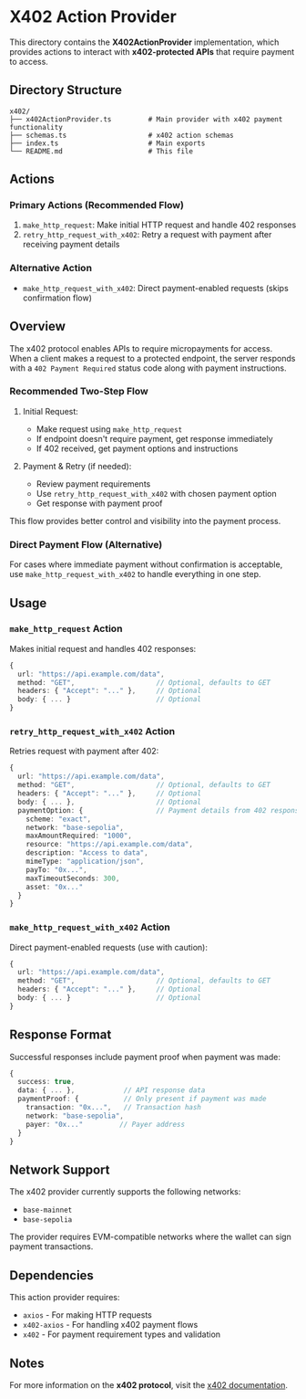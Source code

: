 # X402 Action Provider

This directory contains the **X402ActionProvider** implementation, which provides actions to interact with **x402-protected APIs** that require payment to access.

## Directory Structure

```
x402/
├── x402ActionProvider.ts         # Main provider with x402 payment functionality
├── schemas.ts                    # x402 action schemas
├── index.ts                      # Main exports
└── README.md                     # This file
```

## Actions

### Primary Actions (Recommended Flow)

1. `make_http_request`: Make initial HTTP request and handle 402 responses
2. `retry_http_request_with_x402`: Retry a request with payment after receiving payment details

### Alternative Action

- `make_http_request_with_x402`: Direct payment-enabled requests (skips confirmation flow)

## Overview

The x402 protocol enables APIs to require micropayments for access. When a client makes a request to a protected endpoint, the server responds with a `402 Payment Required` status code along with payment instructions.

### Recommended Two-Step Flow

1. Initial Request:
   - Make request using `make_http_request`
   - If endpoint doesn't require payment, get response immediately
   - If 402 received, get payment options and instructions

2. Payment & Retry (if needed):
   - Review payment requirements
   - Use `retry_http_request_with_x402` with chosen payment option
   - Get response with payment proof

This flow provides better control and visibility into the payment process.

### Direct Payment Flow (Alternative)

For cases where immediate payment without confirmation is acceptable, use `make_http_request_with_x402` to handle everything in one step.

## Usage

### `make_http_request` Action

Makes initial request and handles 402 responses:

```typescript
{
  url: "https://api.example.com/data",
  method: "GET",                    // Optional, defaults to GET
  headers: { "Accept": "..." },     // Optional
  body: { ... }                     // Optional
}
```

### `retry_http_request_with_x402` Action

Retries request with payment after 402:

```typescript
{
  url: "https://api.example.com/data",
  method: "GET",                    // Optional, defaults to GET
  headers: { "Accept": "..." },     // Optional
  body: { ... },                    // Optional
  paymentOption: {                  // Payment details from 402 response
    scheme: "exact",
    network: "base-sepolia",
    maxAmountRequired: "1000",
    resource: "https://api.example.com/data",
    description: "Access to data",
    mimeType: "application/json",
    payTo: "0x...",
    maxTimeoutSeconds: 300,
    asset: "0x..."
  }
}
```

### `make_http_request_with_x402` Action

Direct payment-enabled requests (use with caution):

```typescript
{
  url: "https://api.example.com/data",
  method: "GET",                    // Optional, defaults to GET
  headers: { "Accept": "..." },     // Optional
  body: { ... }                     // Optional
}
```

## Response Format

Successful responses include payment proof when payment was made:

```typescript
{
  success: true,
  data: { ... },            // API response data
  paymentProof: {           // Only present if payment was made
    transaction: "0x...",   // Transaction hash
    network: "base-sepolia",
    payer: "0x..."         // Payer address
  }
}
```

## Network Support

The x402 provider currently supports the following networks:
- `base-mainnet`
- `base-sepolia`

The provider requires EVM-compatible networks where the wallet can sign payment transactions.

## Dependencies

This action provider requires:
- `axios` - For making HTTP requests
- `x402-axios` - For handling x402 payment flows
- `x402` - For payment requirement types and validation

## Notes

For more information on the **x402 protocol**, visit the [x402 documentation](https://x402.gitbook.io/x402/). 